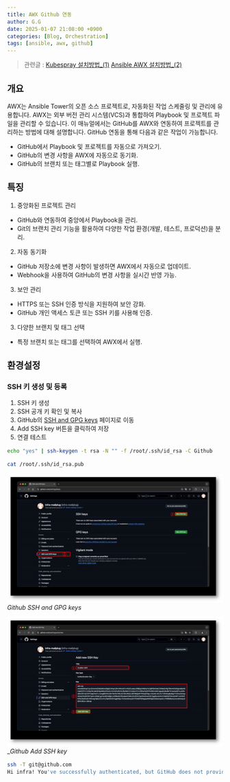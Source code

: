 ```yaml
---
title: AWX Github 연동
author: G.G
date: 2025-01-07 21:08:00 +0900
categories: [Blog, Orchestration]
tags: [ansible, awx, github]
---
```


> 관련글 :
> [ Kubespray 설치방법_(1)](https://heaths2.github.io/posts/kubespray_install/)
> [ Ansible AWX 설치방법_(2)](https://heaths2.github.io/posts/AWX-install/)

## 개요
AWX는 Ansible Tower의 오픈 소스 프로젝트로, 자동화된 작업 스케줄링 및 관리에 유용합니다. AWX는 외부 버전 관리 시스템(VCS)과 통합하여 Playbook 및 프로젝트 파일을 관리할 수 있습니다. 이 매뉴얼에서는 GitHub를 AWX와 연동하여 프로젝트를 관리하는 방법에 대해 설명합니다.
GitHub 연동을 통해 다음과 같은 작업이 가능합니다.
- GitHub에서 Playbook 및 프로젝트를 자동으로 가져오기.
- GitHub의 변경 사항을 AWX에 자동으로 동기화.
- GitHub의 브랜치 또는 태그별로 Playbook 실행.

## 특징
1. 중앙화된 프로젝트 관리
- GitHub와 연동하여 중앙에서 Playbook을 관리.
- Git의 브랜치 관리 기능을 활용하여 다양한 작업 환경(개발, 테스트, 프로덕션)을 분리.

2. 자동 동기화  
- GitHub 저장소에 변경 사항이 발생하면 AWX에서 자동으로 업데이트.
- Webhook을 사용하여 GitHub의 변경 사항을 실시간 반영 가능.

3. 보안 관리
- HTTPS 또는 SSH 인증 방식을 지원하여 보안 강화.
- GitHub 개인 액세스 토큰 또는 SSH 키를 사용해 인증.

3. 다양한 브랜치 및 태그 선택
- 특정 브랜치 또는 태그를 선택하여 AWX에서 실행.

## 환경설정

### SSH 키 생성 및 등록
1. SSH 키 생성
2. SSH 공개 키 확인 및 복사
3. GitHub의 [SSH and GPG keys](https://github.com/settings/keys) 페이지로 이동
4. Add SSH key 버튼을 클릭하여 저장
5. 연결 테스트

```bash
echo "yes" | ssh-keygen -t rsa -N "" -f /root/.ssh/id_rsa -C Github
```

```bash
cat /root/.ssh/id_rsa.pub
```

![AWX-Github_1](/assets/img/2025-01-07/AWX-Github_1.jpg)
_Github SSH and GPG keys_

![AWX-Github_2](/assets/img/2025-01-07/AWX-Github_2.jpg)
__Github Add SSH key_

```bash
ssh -T git@github.com
Hi infra! You've successfully authenticated, but GitHub does not provide shell access.
```

## 
